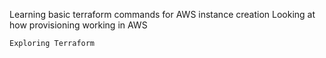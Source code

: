 Learning basic terraform commands for AWS instance creation
Looking at how provisioning working in AWS

```Exploring Terraform```
